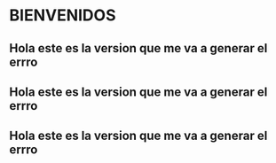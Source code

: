 # BIENVENIDOS
## Hola este es la version que me va a generar el errro
## Hola este es la version que me va a generar el errro
## Hola este es la version que me va a generar el errro